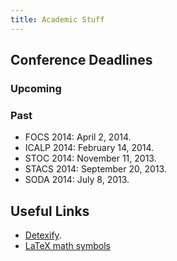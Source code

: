 ```yaml
---
title: Academic Stuff
---
```




Conference Deadlines
----------------------------

### Upcoming

### Past

* FOCS 2014: April 2, 2014.
* ICALP 2014: February 14, 2014.
* STOC 2014: November 11, 2013.
* STACS 2014: September 20, 2013.
* SODA 2014: July 8, 2013.

Useful Links
--------------------------

* [Detexify](http://detexify.kirelabs.org/classify.html).
* [LaTeX math symbols](http://web.ift.uib.no/Teori/KURS/WRK/TeX/symALL.html)

